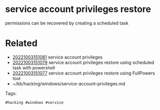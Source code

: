 # service account privileges restore
permissions can be recovered by creating a scheduled task

# Related

- [20221003151081](/zet/20221003151081/README.md) service account privileges
- [20221003151079](/zet/20221003151079/README.md) service account privileges restore using scheduled task with powershell
- [20221003151077](/zet/20221003151077/README.md) service account privileges restore using FullPowers tool
- ~/kb/hacking/windows/service-account-privileges.md

Tags:

    #hacking #windows #service 

